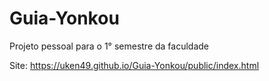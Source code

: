 # Guia-Yonkou
Projeto pessoal para o 1° semestre da faculdade

Site: https://uken49.github.io/Guia-Yonkou/public/index.html
